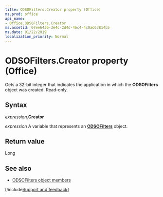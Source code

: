 ```yaml
---
title: ODSOFilters.Creator property (Office)
ms.prod: office
api_name:
- Office.ODSOFilters.Creator
ms.assetid: 07ee6436-3e4c-2d4d-46c4-4c0ac63814b5
ms.date: 01/22/2019
localization_priority: Normal
---
```



# ODSOFilters.Creator property (Office)

Gets a 32-bit integer that indicates the application in which the **ODSOFilters** object was created. Read-only.


## Syntax

_expression_.**Creator**

_expression_ A variable that represents an **[ODSOFilters](Office.ODSOFilters.md)** object.


## Return value

Long


## See also

- [ODSOFilters object members](overview/library-reference/odsofilters-members-office.md)



[!include[Support and feedback](~/includes/feedback-boilerplate.md)]